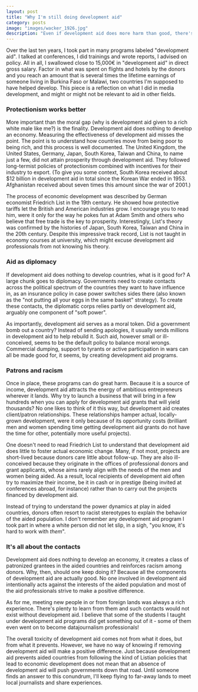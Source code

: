 ```yaml
---
layout: post
title: "Why I'm still doing development aid"
category: posts
image: "images/wacker_1926.jpg"
description: "Even if development aid does more harm than good, there's a strong case to keep doing it."
---
```


Over the last ten years, I took part in many programs labeled "development aid". I talked at conferences, I did trainings and wrote reports, I advised on policy. All in all, I swallowed close to 15,000€ in "development aid" in direct gross salary. Factor in what was spent on flights and hotels by the donors and you reach an amount that is several times the lifetime earnings of someone living in Burkina Faso or Malawi, two countries I'm supposed to have helped develop. This piece is a reflection on what I did in media development, and might or might not be relevant to aid in other fields.

### Protectionism works better

More important than the moral gap (why is development aid given to a rich white male like me?) is the finality. Development aid does nothing to develop an economy. Measuring the effectiveness of development aid misses the point. The point is to understand how countries move from being poor to being rich, and this process is well documented. The United Kingdom, the United States, Germany, Japan, South Korea, Taiwan and China, to name just a few, did not attain prosperity through development aid. They followed long-termist policies of protectionism combined with incentives for their industry to export. (To give you some context, South Korea received about $12 billion in development aid in total since the Korean War ended in 1953.<note content="Marx, Axel and Soares, Jadir. 'South Korea's Transition from Recipient to DAC Donor: Assessing Korea's Development Cooperation Policy', _International Development Policy_ 4,2 (2013), p. 107-142. The amount is in 2010 USD."> Afghanistan received about seven times this amount since the war of 2001.<note content="AP, 'Afghanistan Promised $16bn in development aid', 8 July 2012, _The Guardian_.">)

The process of economic development was described by German economist Friedrich List in the 19th century. He showed how protective tariffs let the British and American industries grow. I encourage you to read him, were it only for the way he pokes fun at Adam Smith and others who believe that free trade is the key to prosperity.<note content="List, Friedrich, and Stephen Colwell. _National system of political economy_. JB Lippincott & Company, 1856."> Interestingly, List's theory was confirmed by the histories of Japan, South Korea, Taiwan and China in the 20th century.<note content="Studwell, Joe. _How Asia works: Success and failure in the world's most dynamic region_. Grove/Atlantic, Inc., 2013."> Despite this impressive track record, List is not taught in economy courses at university, which might excuse development aid professionals from not knowing his theory.

### Aid as diplomacy

If development aid does nothing to develop countries, what is it good for? A large chunk goes to diplomacy. Governments need to create contacts across the political spectrum of the countries they want to have influence in, as an insurance policy in case power switches sides there (also known as the "not putting all your eggs in the same basket" strategy). To create these contacts, the diplomatic corps relies partly on development aid, arguably one component of "soft power".

As importantly, development aid serves as a moral token. Did a government bomb out a country? Instead of sending apologies, it usually sends millions in development aid to help rebuild it. Such aid, however small or ill-conceived, seems to be the default policy to balance moral wrongs. Commercial dumping, support to tyrants or active participation in wars can all be made good for, it seems, by creating development aid programs.

### Patrons and racism

Once in place, these programs can do great harm. Because it is a source of income, development aid attracts the energy of ambitious entrepreneurs wherever it lands. Why try to launch a business that will bring in a few hundreds when you can apply for development aid grants that will yield thousands? No one likes to think of it this way, but development aid creates client/patron relationships. These relationships hamper actual, locally-grown development, were it only because of its opportunity costs (brilliant men and women spending time getting development aid grants do not have the time for other, potentially more useful projects).

One doesn't need to read Friedrich List to understand that development aid does little to foster actual economic change. Many, if not most, projects are short-lived because donors care little about follow-up. They are also ill-conceived because they originate in the offices of professional donors and grant applicants, whose aims rarely align with the needs of the men and women being aided. As a result, local recipients of development aid often try to maximize their income, be it in cash or in prestige (being invited at conferences abroad, for instance) rather than to carry out the projects financed by development aid. 

Instead of trying to understand the power dynamics at play in aided countries, donors often resort to racist stereotypes to explain the behavior of the aided population. I don't remember any development aid program I took part in where a white person did not let slip, in a sigh, "you know, it's hard to work with _them_".

### It's all about the contacts

Development aid does nothing to develop an economy, it creates a class of patronized grantees in the aided countries and reinforces racism among donors. Why, then, should one keep doing it? Because all the components of development aid are actually good. No one involved in development aid intentionally acts against the interests of the aided population and most of the aid professionals strive to make a positive difference. 

As for me, meeting new people in or from foreign lands was always a rich experience. There's plenty to learn from them and such contacts would not exist without development aid. I believe that some of the students I taught under development aid programs did get something out of it - some of them even went on to become datajournalism professionals!<note content="Professionals in the sense that they are now able to generate income from development aid grants in the field of datajournalism.">

The overall toxicity of development aid comes not from what it does, but from what it prevents. However, we have no way of knowing if removing development aid will make a positive difference. Just because development aid prevents aided countries from following the kind of Listian policies that lead to economic development does not mean that an absence of development aid will push governments down that road. Until someone finds an answer to this conundrum, I'll keep flying to far-away lands to meet local journalists and share experiences.